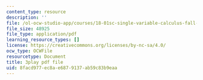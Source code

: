```yaml
---
content_type: resource
description: ''
file: /ol-ocw-studio-app/courses/18-01sc-single-variable-calculus-fall-2010/8facd977ec8ae6879137ab59c83b9eaa_TpWQlKHPyJ4.pdf
file_size: 48925
file_type: application/pdf
learning_resource_types: []
license: https://creativecommons.org/licenses/by-nc-sa/4.0/
ocw_type: OCWFile
resourcetype: Document
title: 3play pdf file
uid: 8facd977-ec8a-e687-9137-ab59c83b9eaa
---
```

